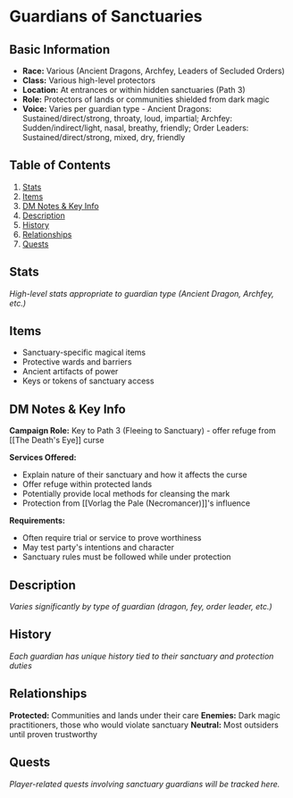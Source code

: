 # Guardians of Sanctuaries

## Basic Information
- **Race:** Various (Ancient Dragons, Archfey, Leaders of Secluded Orders)
- **Class:** Various high-level protectors
- **Location:** At entrances or within hidden sanctuaries (Path 3)
- **Role:** Protectors of lands or communities shielded from dark magic
- **Voice:** Varies per guardian type - Ancient Dragons: Sustained/direct/strong, throaty, loud, impartial; Archfey: Sudden/indirect/light, nasal, breathy, friendly; Order Leaders: Sustained/direct/strong, mixed, dry, friendly

## Table of Contents
1. [Stats](#stats)
2. [Items](#items)
3. [DM Notes & Key Info](#dm-notes--key-info)
4. [Description](#description)
5. [History](#history)
6. [Relationships](#relationships)
7. [Quests](#quests)

## Stats
*High-level stats appropriate to guardian type (Ancient Dragon, Archfey, etc.)*

## Items
- Sanctuary-specific magical items
- Protective wards and barriers
- Ancient artifacts of power
- Keys or tokens of sanctuary access

## DM Notes & Key Info
**Campaign Role:** Key to Path 3 (Fleeing to Sanctuary) - offer refuge from [[The Death's Eye]] curse

**Services Offered:**
- Explain nature of their sanctuary and how it affects the curse
- Offer refuge within protected lands
- Potentially provide local methods for cleansing the mark
- Protection from [[Vorlag the Pale (Necromancer)]]'s influence

**Requirements:**
- Often require trial or service to prove worthiness
- May test party's intentions and character
- Sanctuary rules must be followed while under protection

## Description
*Varies significantly by type of guardian (dragon, fey, order leader, etc.)*

## History
*Each guardian has unique history tied to their sanctuary and protection duties*

## Relationships
**Protected:** Communities and lands under their care
**Enemies:** Dark magic practitioners, those who would violate sanctuary
**Neutral:** Most outsiders until proven trustworthy

## Quests
*Player-related quests involving sanctuary guardians will be tracked here.*
